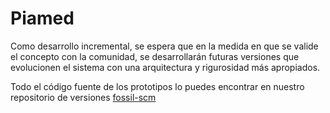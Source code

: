 Piamed
======

Como desarrollo incremental, se espera que en la medida en que se valide el concepto con la comunidad, se desarrollarán futuras versiones que evolucionen el sistema con una arquitectura y rigurosidad más apropiados.

Todo el código fuente de los prototipos lo puedes encontrar en nuestro repositorio de versiones [fossil-scm](http://beta.piamed.org/repos.fossil/home)
